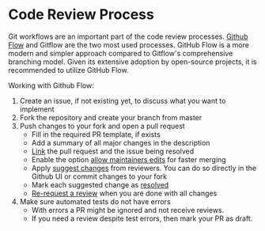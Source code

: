 # Code Review Process

Git workflows are an important part of the code review processes. [Github Flow](https://docs.github.com/en/get-started/quickstart/github-flow) and Gitflow are the two most used processes. GitHub Flow is a more modern and simpler approach compared to Gitflow's comprehensive branching model. Given its extensive adoption by open-source projects, it is recommended to utilize GitHub Flow.

Working with Github Flow:
1. Create an issue, if not existing yet, to discuss what you want to implement
2. Fork the repository and create your branch from master
3. Push changes to your fork and open a pull request 
    * Fill in the required PR template, if exists
    * Add a summary of all major changes in the description
    * [Link](https://docs.github.com/en/issues/tracking-your-work-with-issues/linking-a-pull-request-to-an-issue)  the pull request and the issue being resolved
    * Enable the option [allow maintainers edits](https://docs.github.com/en/pull-requests/collaborating-with-pull-requests/working-with-forks/allowing-changes-to-a-pull-request-branch-created-from-a-fork) for faster merging
    * Apply [suggest changes](https://docs.github.com/en/pull-requests/collaborating-with-pull-requests/reviewing-changes-in-pull-requests/incorporating-feedback-in-your-pull-request) from reviewers. You can do so directly in the Github UI or commit changes to your fork
    * Mark each suggested change as [resolved](https://docs.github.com/en/pull-requests/collaborating-with-pull-requests/reviewing-changes-in-pull-requests/commenting-on-a-pull-request#resolving-conversations)
    * [Re-request a review](https://docs.github.com/en/pull-requests/collaborating-with-pull-requests/reviewing-changes-in-pull-requests/incorporating-feedback-in-your-pull-request#re-requesting-a-review) when you are done with all changes
5. Make sure automated tests do not have errors
    * With errors a PR might be ignored and not receive reviews. 
    * If you need a review despite test errors, then mark your PR as draft.